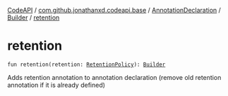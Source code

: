 [CodeAPI](../../../index.md) / [com.github.jonathanxd.codeapi.base](../../index.md) / [AnnotationDeclaration](../index.md) / [Builder](index.md) / [retention](.)

# retention

`fun retention(retention: `[`RetentionPolicy`](http://docs.oracle.com/javase/6/docs/api/java/lang/annotation/RetentionPolicy.html)`): `[`Builder`](index.md)

Adds retention annotation to annotation declaration (remove old retention annotation if it is already defined)

